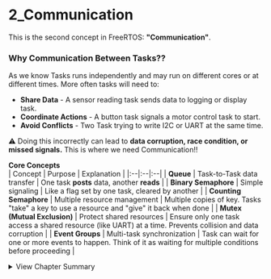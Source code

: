 # 2_Communication
This is the second concept in FreeRTOS: **"Communication"**.  

### **Why Communication Between Tasks??**  
As we know Tasks runs independently and may run on different cores or at different times. 
More often tasks will need to:  
- **Share Data** - A sensor reading task sends data to logging or display task.
- **Coordinate Actions** - A button task signals a motor control task to start.
- **Avoid Conflicts** - Two Task trying to write I2C or UART at the same time.

⚠️ Doing this incorrectly can lead to **data corruption, race condition, or missed signals.** This is where we need Communication!!

**Core Concepts**  
| Concept | Purpose | Explanation |
|:--|:--|:--|
| **Queue** | Task-to-Task data transfer | One task **posts** data, another **reads** |
| **Binary Semaphore** | Simple signaling | Like a flag set by one task, cleared by another |
| **Counting Semaphore** | Multiple resource management | Multiple copies of key. Tasks "take" a key to use a resource and "give" it back when done |
| **Mutex (Mutual Exclusion)** | Protect shared resources | Ensure only one task access a shared resource (like UART) at a time. Prevents collision and data corruption | 
| **Event Groups** | Multi-task synchronization | Task can wait for one or more events to happen. Think of it as waiting for multiple conditions before proceeding | 

<details>
<summary>View Chapter Summary</summary>  
  
**Experiments Overview**  
| Exp | Title | Concept Focus | Key Learnings |
|:--:|:--|:--|:--|
| **1a** | [Blink Multitask](./1a_Blink_Multitask/) | Task Creation & Scheduling | Create multiple tasks and observe time-sliced execution. |
| **1b** | [Task States & Control](./1b_Task_States/) | Suspend, Resume, Delete Tasks | Use Task Handles to manage task execution flow. |
| **1c** | [Core Affinity](./1c_core_affinity/) | Pin Tasks to CPU Cores | Learn to assign specific cores for deterministic behavior on ESP32. |
| **1d** | [Task Notifications](./1d_Task_Notifications/) | Inter-Task Signaling | Implement fast, lightweight communication between tasks. |

**Concepts Covered**
- Task Creation (`xTaskCreate`, `xTaskCreatePinnedToCore`)
- Task Scheduling (Equal Priority → Time-sliced)
- Task Control (`vTaskSuspend`, `vTaskResume`, `vTaskDelete`)
- Task Communication (via Direct Notifications)
- Core Affinity & Dual-core Management (ESP32)
- Task Handles & Priority Management

Up Next - _**2_Communication**_
</details>
